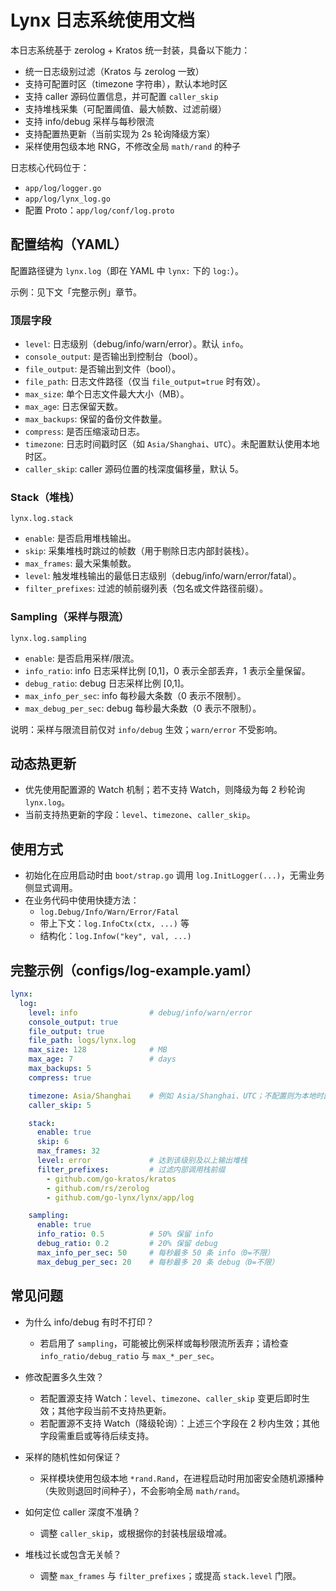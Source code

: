 # Lynx 日志系统使用文档

本日志系统基于 zerolog + Kratos 统一封装，具备以下能力：

- 统一日志级别过滤（Kratos 与 zerolog 一致）
- 支持可配置时区（timezone 字符串），默认本地时区
- 支持 caller 源码位置信息，并可配置 `caller_skip`
- 支持堆栈采集（可配置阈值、最大帧数、过滤前缀）
- 支持 info/debug 采样与每秒限流
- 支持配置热更新（当前实现为 2s 轮询降级方案）
- 采样使用包级本地 RNG，不修改全局 `math/rand` 的种子

日志核心代码位于：
- `app/log/logger.go`
- `app/log/lynx_log.go`
- 配置 Proto：`app/log/conf/log.proto`

## 配置结构（YAML）

配置路径键为 `lynx.log`（即在 YAML 中 `lynx:` 下的 `log:`）。

示例：见下文「完整示例」章节。

### 顶层字段
- `level`: 日志级别（debug/info/warn/error）。默认 `info`。
- `console_output`: 是否输出到控制台（bool）。
- `file_output`: 是否输出到文件（bool）。
- `file_path`: 日志文件路径（仅当 `file_output=true` 时有效）。
- `max_size`: 单个日志文件最大大小（MB）。
- `max_age`: 日志保留天数。
- `max_backups`: 保留的备份文件数量。
- `compress`: 是否压缩滚动日志。
- `timezone`: 日志时间戳时区（如 `Asia/Shanghai`、`UTC`）。未配置默认使用本地时区。
- `caller_skip`: caller 源码位置的栈深度偏移量，默认 5。

### Stack（堆栈）
`lynx.log.stack`
- `enable`: 是否启用堆栈输出。
- `skip`: 采集堆栈时跳过的帧数（用于剔除日志内部封装栈）。
- `max_frames`: 最大采集帧数。
- `level`: 触发堆栈输出的最低日志级别（debug/info/warn/error/fatal）。
- `filter_prefixes`: 过滤的帧前缀列表（包名或文件路径前缀）。

### Sampling（采样与限流）
`lynx.log.sampling`
- `enable`: 是否启用采样/限流。
- `info_ratio`: info 日志采样比例 [0,1]，0 表示全部丢弃，1 表示全量保留。
- `debug_ratio`: debug 日志采样比例 [0,1]。
- `max_info_per_sec`: info 每秒最大条数（0 表示不限制）。
- `max_debug_per_sec`: debug 每秒最大条数（0 表示不限制）。

说明：采样与限流目前仅对 `info/debug` 生效；`warn/error` 不受影响。

## 动态热更新

- 优先使用配置源的 Watch 机制；若不支持 Watch，则降级为每 2 秒轮询 `lynx.log`。
- 当前支持热更新的字段：`level`、`timezone`、`caller_skip`。

## 使用方式

- 初始化在应用启动时由 `boot/strap.go` 调用 `log.InitLogger(...)`，无需业务侧显式调用。
- 在业务代码中使用快捷方法：
  - `log.Debug/Info/Warn/Error/Fatal`
  - 带上下文：`log.InfoCtx(ctx, ...)` 等
  - 结构化：`log.Infow("key", val, ...)`

## 完整示例（configs/log-example.yaml）

```yaml
lynx:
  log:
    level: info                # debug/info/warn/error
    console_output: true
    file_output: true
    file_path: logs/lynx.log
    max_size: 128              # MB
    max_age: 7                 # days
    max_backups: 5
    compress: true

    timezone: Asia/Shanghai    # 例如 Asia/Shanghai、UTC；不配置则为本地时区
    caller_skip: 5

    stack:
      enable: true
      skip: 6
      max_frames: 32
      level: error             # 达到该级别及以上输出堆栈
      filter_prefixes:         # 过滤内部调用栈前缀
        - github.com/go-kratos/kratos
        - github.com/rs/zerolog
        - github.com/go-lynx/lynx/app/log

    sampling:
      enable: true
      info_ratio: 0.5          # 50% 保留 info
      debug_ratio: 0.2         # 20% 保留 debug
      max_info_per_sec: 50     # 每秒最多 50 条 info（0=不限）
      max_debug_per_sec: 20    # 每秒最多 20 条 debug（0=不限）
```

## 常见问题

- 为什么 info/debug 有时不打印？
  - 若启用了 `sampling`，可能被比例采样或每秒限流所丢弃；请检查 `info_ratio/debug_ratio` 与 `max_*_per_sec`。

- 修改配置多久生效？
  - 若配置源支持 Watch：`level`、`timezone`、`caller_skip` 变更后即时生效；其他字段当前不支持热更新。
  - 若配置源不支持 Watch（降级轮询）：上述三个字段在 2 秒内生效；其他字段需重启或等待后续支持。

- 采样的随机性如何保证？
  - 采样模块使用包级本地 `*rand.Rand`，在进程启动时用加密安全随机源播种（失败则退回时间种子），不会影响全局 `math/rand`。

- 如何定位 caller 深度不准确？
  - 调整 `caller_skip`，或根据你的封装栈层级增减。

- 堆栈过长或包含无关帧？
  - 调整 `max_frames` 与 `filter_prefixes`；或提高 `stack.level` 门限。
